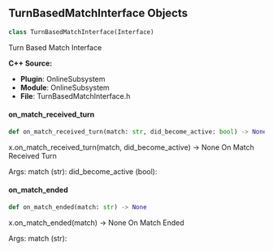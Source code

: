 ## TurnBasedMatchInterface Objects

```python
class TurnBasedMatchInterface(Interface)
```

Turn Based Match Interface

**C++ Source:**

- **Plugin**: OnlineSubsystem
- **Module**: OnlineSubsystem
- **File**: TurnBasedMatchInterface.h

<a id="unreal.TurnBasedMatchInterface.on_match_received_turn"></a>

#### on_match_received_turn

```python
def on_match_received_turn(match: str, did_become_active: bool) -> None
```

x.on_match_received_turn(match, did_become_active) -> None
On Match Received Turn

Args:
    match (str): 
    did_become_active (bool):

<a id="unreal.TurnBasedMatchInterface.on_match_ended"></a>

#### on_match_ended

```python
def on_match_ended(match: str) -> None
```

x.on_match_ended(match) -> None
On Match Ended

Args:
    match (str):

<a id="unreal.AchievementLibrary"></a>